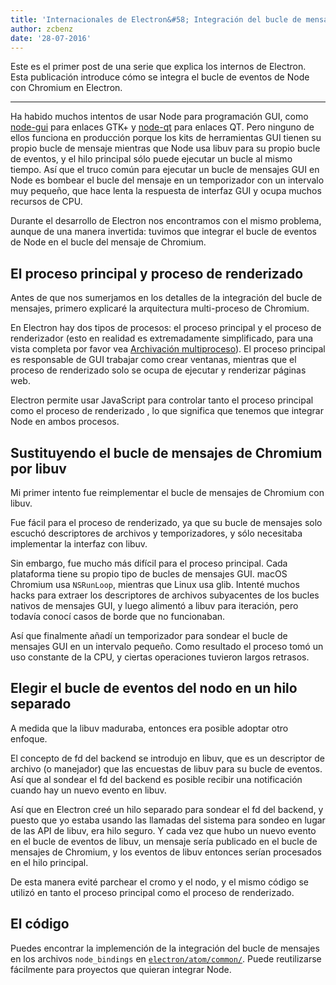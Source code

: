 ```yaml
---
title: 'Internacionales de Electron&#58; Integración del bucle de mensajes'
author: zcbenz
date: '28-07-2016'
---
```


Este es el primer post de una serie que explica los internos de Electron. Esta publicación introduce cómo se integra el bucle de eventos de Node con Chromium en Electron.

---

Ha habido muchos intentos de usar Node para programación GUI, como [node-gui](https://github.com/zcbenz/node-gui) para enlaces GTK+ y [node-qt](https://github.com/arturadib/node-qt) para enlaces QT. Pero ninguno de ellos funciona en producción porque los kits de herramientas GUI tienen su propio bucle de mensaje mientras que Node usa libuv para su propio bucle de eventos, y el hilo principal sólo puede ejecutar un bucle al mismo tiempo. Así que el truco común para ejecutar un bucle de mensajes GUI en Node es bombear el bucle del mensaje en un temporizador con un intervalo muy pequeño, que hace lenta la respuesta de interfaz GUI y ocupa muchos recursos de CPU.

Durante el desarrollo de Electron nos encontramos con el mismo problema, aunque de una manera invertida: tuvimos que integrar el bucle de eventos de Node en el bucle del mensaje de Chromium.

## El proceso principal y proceso de renderizado

Antes de que nos sumerjamos en los detalles de la integración del bucle de mensajes, primero explicaré la arquitectura multi-proceso de Chromium.

En Electron hay dos tipos de procesos: el proceso principal y el proceso de renderizador (esto en realidad es extremadamente simplificado, para una vista completa por favor vea [Archivación multiproceso](http://dev.chromium.org/developers/design-documents/multi-process-architecture)). El proceso principal es responsable de GUI trabajar como crear ventanas, mientras que el proceso de renderizado solo se ocupa de ejecutar y renderizar páginas web.

Electron permite usar JavaScript para controlar tanto el proceso principal como el proceso de renderizado , lo que significa que tenemos que integrar Node en ambos procesos.

## Sustituyendo el bucle de mensajes de Chromium por libuv

Mi primer intento fue reimplementar el bucle de mensajes de Chromium con libuv.

Fue fácil para el proceso de renderizado, ya que su bucle de mensajes solo escuchó descriptores de archivos y temporizadores, y sólo necesitaba implementar la interfaz con libuv.

Sin embargo, fue mucho más difícil para el proceso principal. Cada plataforma tiene su propio tipo de bucles de mensajes GUI. macOS Chromium usa `NSRunLoop`, mientras que Linux usa glib. Intenté muchos hacks para extraer los descriptores de archivos subyacentes de los bucles nativos de mensajes GUI, y luego alimentó a libuv para iteración, pero todavía conocí casos de borde que no funcionaban.

Así que finalmente añadí un temporizador para sondear el bucle de mensajes GUI en un intervalo pequeño. Como resultado el proceso tomó un uso constante de la CPU, y ciertas operaciones tuvieron largos retrasos.

## Elegir el bucle de eventos del nodo en un hilo separado

A medida que la libuv maduraba, entonces era posible adoptar otro enfoque.

El concepto de fd del backend se introdujo en libuv, que es un descriptor de archivo (o manejador) que las encuestas de libuv para su bucle de eventos. Así que al sondear el fd del backend es posible recibir una notificación cuando hay un nuevo evento en libuv.

Así que en Electron creé un hilo separado para sondear el fd del backend, y puesto que yo estaba usando las llamadas del sistema para sondeo en lugar de las API de libuv, era hilo seguro. Y cada vez que hubo un nuevo evento en el bucle de eventos de libuv, un mensaje sería publicado en el bucle de mensajes de Chromium, y los eventos de libuv entonces serían procesados en el hilo principal.

De esta manera evité parchear el cromo y el nodo, y el mismo código se utilizó en tanto el proceso principal como el proceso de renderizado.

## El código

Puedes encontrar la implemención de la integración del bucle de mensajes en los archivos `node_bindings` en [`electron/atom/common/`](https://github.com/electron/electron/tree/master/atom/common). Puede reutilizarse fácilmente para proyectos que quieran integrar Node.

